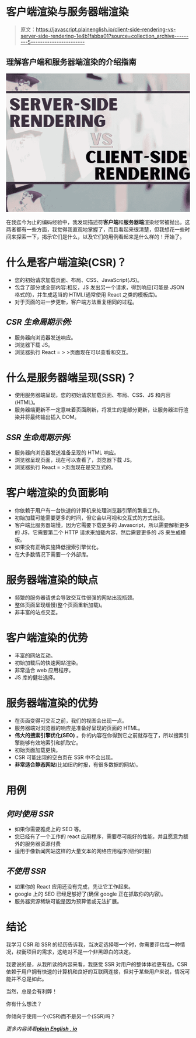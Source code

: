 # 客户端渲染与服务器端渲染

> 原文：<https://javascript.plainenglish.io/client-side-rendering-vs-server-side-rendering-1e4b1fabba01?source=collection_archive---------5----------------------->

## 理解客户端和服务器端渲染的介绍指南

![](img/ab83c29b87b4acd1cfedb6f7f8b604f7.png)

在我迄今为止的编码经验中，我发现描述符**客户端**和**服务器端**渲染经常被抛出。这两者都有一些方面，我觉得我直观地掌握了，而且看起来很清楚，但我想花一些时间来探索一下，揭示它们是什么，以及它们的用例看起来是什么样的！开始了。

# 什么是客户端渲染(CSR)？

*   您的初始请求加载页面、布局、CSS、JavaScript(JS)。
*   包含了部分或全部内容:相反，JS 发出另一个请求，得到响应(可能是 JSON 格式的)，并生成适当的 HTML(通常使用 React 之类的模板库)。
*   对于页面的进一步更新，客户端方法重复相同的过程。

## ***CSR 生命周期示例:***

*   服务器向浏览器发送响应。
*   浏览器下载 JS。
*   浏览器执行 React = > >页面现在可以查看和交互。

# 什么是服务器端呈现(SSR)？

*   使用服务器端呈现，您的初始请求加载页面、布局、CSS、JS 和内容(HTML)。
*   服务器端更新不一定意味着页面刷新，将发生的是部分更新，让服务器进行渲染并将最终输出插入 DOM。

## ***SSR 生命周期示例:***

*   服务器向浏览器发送准备呈现的 HTML 响应。
*   浏览器呈现页面，现在可以查看了，浏览器下载 JS。
*   浏览器执行 React = >页面现在是交互式的。

# 客户端渲染的负面影响

*   你依赖于用户有一台快速的计算机来处理浏览器引擎的繁重工作。
*   初始加载可能需要更多的时间，但它会以可视和交互式的方式出现。
*   客户端比服务器端慢，因为它需要下载更多的 Javascript，所以需要解析更多的 JS，它需要第二个 HTTP 请求来加载内容，然后需要更多的 JS 来生成模板。
*   如果没有正确实施降低搜索引擎优化。
*   在大多数情况下需要一个外部库。

# 服务器端渲染的缺点

*   频繁的服务器请求会导致交互性很强的网站出现瓶颈。
*   整体页面呈现缓慢(整个页面重新加载)。
*   非丰富的站点交互。

# 客户端渲染的优势

*   丰富的网站互动。
*   初始加载后的快速网站渲染。
*   非常适合 web 应用程序。
*   JS 库的健壮选择。

# 服务器端渲染的优势

*   在页面变得可交互之前，我们的视图会出现一点。
*   服务器端对浏览器的响应是准备好呈现的页面的 HTML。
*   **伟大的搜索引擎优化(SEO)** 。你的内容在你得到它之前就存在了，所以搜索引擎能够有效地索引和抓取它。
*   初始页面加载更快。
*   CSR 可能出现的空白页在 SSR 中不会出现。
*   **非常适合静态网站**(比如纽约时报，有很多数据的网站)。

# 用例

## ***何时使用 SSR***

*   如果你需要雅虎上的 SEO 等。
*   您已经有了一个工作的 react 应用程序，需要尽可能好的性能，并且愿意为额外的服务器资源付费
*   适用于像新闻网站这样的大量文本的网络应用程序(纽约时报)

## ***不使用 SSR***

*   如果你的 React 应用还没有完成，先让它工作起来。
*   google 上的 SEO 已经足够好了(确保 google 正在抓取你的内容)。
*   服务器资源稀缺可能是因为预算低或无法扩展。

# 结论

我学习 CSR 和 SSR 的经历告诉我，当决定选择哪一个时，你需要评估每一种情况，权衡项目的需求，这绝对不是一个非黑即白的决定。

我要说的是，从我所读的内容来看，我感觉 SSR 对用户的整体体验更有益。CSR 依赖于用户拥有快速的计算机和良好的互联网连接，但对于某些用户来说，情况可能并不总是如此。

当然，总是会有利弊！

你有什么想法？

你倾向于使用一个(CSR)而不是另一个(SSR)吗？

*更多内容请看*[***plain English . io***](http://plainenglish.io)